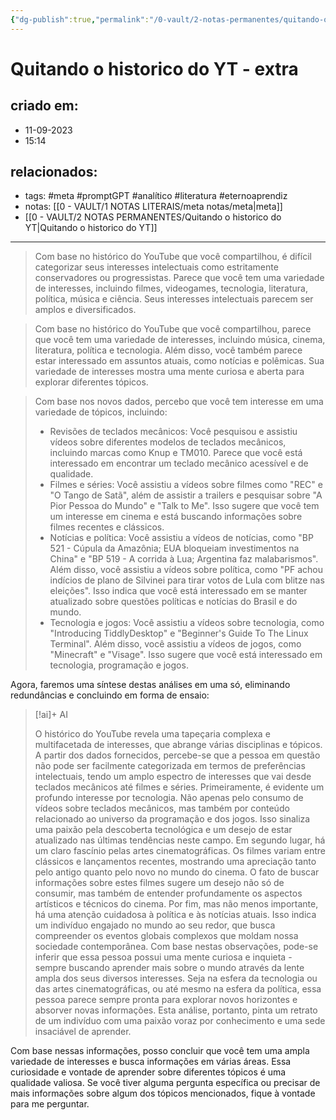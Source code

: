 ```yaml
---
{"dg-publish":true,"permalink":"/0-vault/2-notas-permanentes/quitando-o-historico-do-yt-extra/","tags":["permanente","meta","promptGPT","analítico","literatura","eternoaprendiz"],"dgHomeLink":true,"dgShowLocalGraph":true,"dgShowFileTree":true,"dgEnableSearch":true}
---
```


# Quitando o historico do YT - extra

## criado em: 
- 11-09-2023
- 15:14
## relacionados:
- tags: #meta #promptGPT #analítico #literatura #eternoaprendiz 
- notas: [[0 - VAULT/1 NOTAS LITERAIS/meta notas/meta\|meta]]
- [[0 - VAULT/2 NOTAS PERMANENTES/Quitando o historico do YT\|Quitando o historico do YT]]
---

> Com base no histórico do YouTube que você compartilhou, é difícil categorizar seus interesses intelectuais como estritamente conservadores ou progressistas. Parece que você tem uma variedade de interesses, incluindo filmes, videogames, tecnologia, literatura, política, música e ciência. Seus interesses intelectuais parecem ser amplos e diversificados.

> Com base no histórico do YouTube que você compartilhou, parece que você tem uma variedade de interesses, incluindo música, cinema, literatura, política e tecnologia. Além disso, você também parece estar interessado em assuntos atuais, como notícias e polêmicas. Sua variedade de interesses mostra uma mente curiosa e aberta para explorar diferentes tópicos.

> Com base nos novos dados, percebo que você tem interesse em uma variedade de tópicos, incluindo:
> - Revisões de teclados mecânicos: Você pesquisou e assistiu vídeos sobre diferentes modelos de teclados mecânicos, incluindo marcas como Knup e TM010. Parece que você está interessado em encontrar um teclado mecânico acessível e de qualidade.
> - Filmes e séries: Você assistiu a vídeos sobre filmes como "REC" e "O Tango de Satã", além de assistir a trailers e pesquisar sobre "A Pior Pessoa do Mundo" e "Talk to Me". Isso sugere que você tem um interesse em cinema e está buscando informações sobre filmes recentes e clássicos.
> - Notícias e política: Você assistiu a vídeos de notícias, como "BP 521 - Cúpula da Amazônia; EUA bloqueiam investimentos na China" e "BP 519 - A corrida à Lua; Argentina faz malabarismos". Além disso, você assistiu a vídeos sobre política, como "PF achou indícios de plano de Silvinei para tirar votos de Lula com blitze nas eleições". Isso indica que você está interessado em se manter atualizado sobre questões políticas e notícias do Brasil e do mundo. 
> - Tecnologia e jogos: Você assistiu a vídeos sobre tecnologia, como "Introducing TiddlyDesktop" e "Beginner's Guide To The Linux Terminal". Além disso, você assistiu a vídeos de jogos, como "Minecraft" e "Visage". Isso sugere que você está interessado em tecnologia, programação e jogos.


Agora, faremos uma síntese destas análises em uma só, eliminando redundâncias e concluindo em forma de ensaio: 

> [!ai]+ AI
>
> O histórico do YouTube revela uma tapeçaria complexa e multifacetada de interesses, que abrange várias disciplinas e tópicos. A partir dos dados fornecidos, percebe-se que a pessoa em questão não pode ser facilmente categorizada em termos de preferências intelectuais, tendo um amplo espectro de interesses que vai desde teclados mecânicos até filmes e séries.
> Primeiramente, é evidente um profundo interesse por tecnologia. Não apenas pelo consumo de vídeos sobre teclados mecânicos, mas também por conteúdo relacionado ao universo da programação e dos jogos. Isso sinaliza uma paixão pela descoberta tecnológica e um desejo de estar atualizado nas últimas tendências neste campo.
> Em segundo lugar, há um claro fascínio pelas artes cinematográficas. Os filmes variam entre clássicos e lançamentos recentes, mostrando uma apreciação tanto pelo antigo quanto pelo novo no mundo do cinema. O fato de buscar informações sobre estes filmes sugere um desejo não só de consumir, mas também de entender profundamente os aspectos artísticos e técnicos do cinema.
> Por fim, mas não menos importante, há uma atenção cuidadosa à política e às notícias atuais. Isso indica um indivíduo engajado no mundo ao seu redor, que busca compreender os eventos globais complexos que moldam nossa sociedade contemporânea.
> Com base nestas observações, pode-se inferir que essa pessoa possui uma mente curiosa e inquieta - sempre buscando aprender mais sobre o mundo através da lente ampla dos seus diversos interesses. Seja na esfera da tecnologia ou das artes cinematográficas, ou até mesmo na esfera da política, essa pessoa parece sempre pronta para explorar novos horizontes e absorver novas informações. Esta análise, portanto, pinta um retrato de um indivíduo com uma paixão voraz por conhecimento e uma sede insaciável de aprender.


Com base nessas informações, posso concluir que você tem uma ampla variedade de interesses e busca informações em várias áreas. Essa curiosidade e vontade de aprender sobre diferentes tópicos é uma qualidade valiosa. Se você tiver alguma pergunta específica ou precisar de mais informações sobre algum dos tópicos mencionados, fique à vontade para me perguntar.
